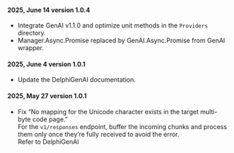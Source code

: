 #### 2025, June 14 version 1.0.4
- Integrate GenAI v1.1.0 and optimize unit methods in the `Providers` directory.
- Manager.Async.Promise replaced by GenAI.Async.Promise from GenAI wrapper.

#### 2025, June 4 version 1.0.1
- Update the DelphiGenAI documentation.

#### 2025, May 27 version 1.0.1
- Fix “No mapping for the Unicode character exists in the target multi-byte code page.” <br > 
For the `v1/responses` endpoint, buffer the incoming chunks and process them only once they’re fully received to avoid the error. <br> 
Refer to DelphiGenAI
